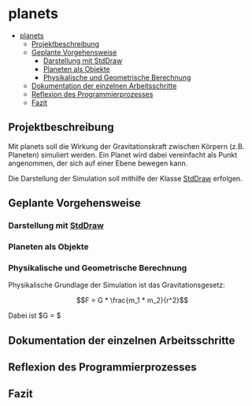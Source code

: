 # planets

- [planets](#planets)
    - [Projektbeschreibung](#projektbeschreibung)
    - [Geplante Vorgehensweise](#geplante-vorgehensweise)
        - [Darstellung mit StdDraw](#darstellung-mit-stddraw)
        - [Planeten als Objekte](#planeten-als-objekte)
        - [Physikalische und Geometrische Berechnung](#physikalische-und-geometrische-berechnung)
    - [Dokumentation der einzelnen Arbeitsschritte](#dokumentation-der-einzelnen-arbeitsschritte)
    - [Reflexion des Programmierprozesses](#reflexion-des-programmierprozesses)
    - [Fazit](#fazit)

## Projektbeschreibung
Mit planets soll die Wirkung der Gravitationskraft
zwischen Körpern (z.B. Planeten) simuliert werden.
Ein Planet wird dabei vereinfacht als Punkt angenommen,
der sich auf einer Ebene bewegen kann.

Die Darstellung der Simulation soll mithilfe der
Klasse 
[StdDraw](https://introcs.cs.princeton.edu/java/stdlib/javadoc/StdDraw.html)
erfolgen.



## Geplante Vorgehensweise

### Darstellung mit [StdDraw](https://introcs.cs.princeton.edu/java/stdlib/javadoc/StdDraw.html)

### Planeten als Objekte

### Physikalische und Geometrische Berechnung
Physikalische Grundlage der Simulation ist das
Gravitationsgesetz:

```math
F = G * \frac{m_1 * m_2}{r^2}
```

Dabei ist $G = $

## Dokumentation der einzelnen Arbeitsschritte


## Reflexion des Programmierprozesses


## Fazit

